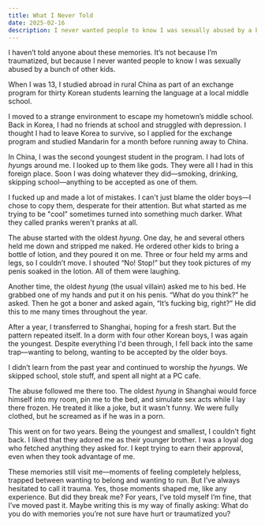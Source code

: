 ```yaml
---
title: What I Never Told
date: 2025-02-16
description: I never wanted people to know I was sexually abused by a bunch of other kids.
---
```


I haven’t told anyone about these memories. It’s not because I’m traumatized, but because I never wanted people to know I was sexually abused by a bunch of other kids.

When I was 13, I studied abroad in rural China as part of an exchange program for thirty Korean students learning the language at a local middle school.

I moved to a strange environment to escape my hometown’s middle school. Back in Korea, I had no friends at school and struggled with depression. I thought I had to leave Korea to survive, so I applied for the exchange program and studied Mandarin for a month before running away to China.

In China, I was the second youngest student in the program. I had lots of *hyung*s around me. I looked up to them like gods. They were all I had in this foreign place. Soon I was doing whatever they did—smoking, drinking, skipping school—anything to be accepted as one of them.

I fucked up and made a lot of mistakes. I can't just blame the older boys—I chose to copy them, desperate for their attention. But what started as me trying to be "cool” sometimes turned into something much darker. What they called pranks weren't pranks at all.

The abuse started with the oldest *hyung*. One day, he and several others held me down and stripped me naked. He ordered other kids to bring a bottle of lotion, and they poured it on me. Three or four held my arms and legs, so I couldn’t move. I shouted “No! Stop!” but they took pictures of my penis soaked in the lotion. All of them were laughing.

Another time, the oldest *hyung* (the usual villain) asked me to his bed. He grabbed one of my hands and put it on his penis. “What do you think?” he asked. Then he got a boner and asked again, “It’s fucking big, right?” He did this to me many times throughout the year.

After a year, I transferred to Shanghai, hoping for a fresh start. But the pattern repeated itself. In a dorm with four other Korean boys, I was again the youngest. Despite everything I'd been through, I fell back into the same trap—wanting to belong, wanting to be accepted by the older boys.

I didn’t learn from the past year and continued to worship the *hyung*s. We skipped school, stole stuff, and spent all night at a PC cafe.

The abuse followed me there too. The oldest *hyung* in Shanghai would force himself into my room, pin me to the bed, and simulate sex acts while I lay there frozen. He treated it like a joke, but it wasn't funny. We were fully clothed, but he screamed as if he was in a porn.

This went on for two years. Being the youngest and smallest, I couldn't fight back. I liked that they adored me as their younger brother. I was a loyal dog who fetched anything they asked for. I kept trying to earn their approval, even when they took advantage of me.

These memories still visit me—moments of feeling completely helpless, trapped between wanting to belong and wanting to run. But I’ve always hesitated to call it trauma. Yes, those moments shaped me, like any experience. But did they break me? For years, I’ve told myself I’m fine, that I’ve moved past it. Maybe writing this is my way of finally asking: What do you do with memories you’re not sure have hurt or traumatized you?